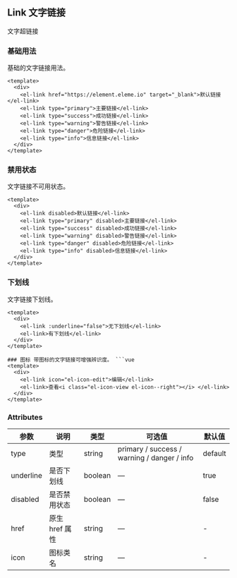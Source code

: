 ## Link 文字链接

文字超链接

### 基础用法

基础的文字链接用法。

```vue
<template>
  <div>
    <el-link href="https://element.eleme.io" target="_blank">默认链接</el-link>
    <el-link type="primary">主要链接</el-link>
    <el-link type="success">成功链接</el-link>
    <el-link type="warning">警告链接</el-link>
    <el-link type="danger">危险链接</el-link>
    <el-link type="info">信息链接</el-link>
  </div>
</template>
```

### 禁用状态

文字链接不可用状态。

```vue
<template>
  <div>
    <el-link disabled>默认链接</el-link>
    <el-link type="primary" disabled>主要链接</el-link>
    <el-link type="success" disabled>成功链接</el-link>
    <el-link type="warning" disabled>警告链接</el-link>
    <el-link type="danger" disabled>危险链接</el-link>
    <el-link type="info" disabled>信息链接</el-link>
  </div>
</template>
```

### 下划线

文字链接下划线。

````vue
<template>
  <div>
    <el-link :underline="false">无下划线</el-link>
    <el-link>有下划线</el-link>
  </div>
</template>

### 图标 带图标的文字链接可增强辨识度。 ```vue
<template>
  <div>
    <el-link icon="el-icon-edit">编辑</el-link>
    <el-link>查看<i class="el-icon-view el-icon--right"></i> </el-link>
  </div>
</template>
````

### Attributes

| 参数      | 说明           | 类型    | 可选值                                      | 默认值  |
| --------- | -------------- | ------- | ------------------------------------------- | ------- |
| type      | 类型           | string  | primary / success / warning / danger / info | default |
| underline | 是否下划线     | boolean | —                                           | true    |
| disabled  | 是否禁用状态   | boolean | —                                           | false   |
| href      | 原生 href 属性 | string  | —                                           | -       |
| icon      | 图标类名       | string  | —                                           | -       |
